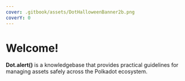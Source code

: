 ```yaml
---
cover: .gitbook/assets/DotHalloweenBanner2b.png
coverY: 0
---
```


# Welcome!

**Dot.alert()** is a knowledgebase that provides practical guidelines for managing assets safely across the Polkadot ecosystem.

